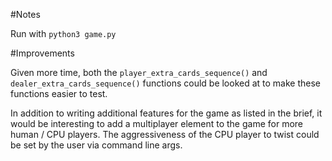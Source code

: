 #Notes

Run with `python3 game.py`

#Improvements

Given more time, both the `player_extra_cards_sequence()` and `dealer_extra_cards_sequence()` functions could be looked at to make these functions easier to test.

In addition to writing additional features for the game as listed in the brief, it would be interesting to add a multiplayer element to the game for more human / CPU players. The aggressiveness of the CPU player to twist could be set by the user via command line args. 